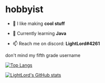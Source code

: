 
# hobbyist

- 🔭 I like making **cool stuff**

- 🌱 Currently learning **Java**

- 📫 Reach me on discord: **LightLord#4261**

don't mind my fifth grade username

[![Top Langs](https://github-readme-stats.vercel.app/api/top-langs/?username=LightLordYT)]()

[![LightLord's GitHub stats](https://github-readme-stats.vercel.app/api?username=LightLordYT)]()

